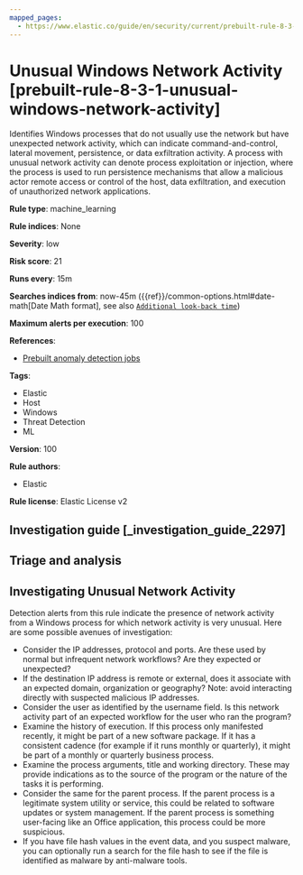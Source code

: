 ```yaml
---
mapped_pages:
  - https://www.elastic.co/guide/en/security/current/prebuilt-rule-8-3-1-unusual-windows-network-activity.html
---
```


# Unusual Windows Network Activity [prebuilt-rule-8-3-1-unusual-windows-network-activity]

Identifies Windows processes that do not usually use the network but have unexpected network activity, which can indicate command-and-control, lateral movement, persistence, or data exfiltration activity. A process with unusual network activity can denote process exploitation or injection, where the process is used to run persistence mechanisms that allow a malicious actor remote access or control of the host, data exfiltration, and execution of unauthorized network applications.

**Rule type**: machine_learning

**Rule indices**: None

**Severity**: low

**Risk score**: 21

**Runs every**: 15m

**Searches indices from**: now-45m ({{ref}}/common-options.html#date-math[Date Math format], see also [`Additional look-back time`](docs-content://solutions/security/detect-and-alert/create-detection-rule.md#rule-schedule))

**Maximum alerts per execution**: 100

**References**:

* [Prebuilt anomaly detection jobs](docs-content://reference/security/prebuilt-anomaly-detection-jobs.md)

**Tags**:

* Elastic
* Host
* Windows
* Threat Detection
* ML

**Version**: 100

**Rule authors**:

* Elastic

**Rule license**: Elastic License v2

## Investigation guide [_investigation_guide_2297]

## Triage and analysis

## Investigating Unusual Network Activity
Detection alerts from this rule indicate the presence of network activity from a Windows process for which network activity is very unusual.  Here are some possible avenues of investigation:
- Consider the IP addresses, protocol and ports. Are these used by normal but infrequent network workflows? Are they expected or unexpected?
- If the destination IP address is remote or external, does it associate with an expected domain, organization or geography? Note: avoid interacting directly with suspected malicious IP addresses.
- Consider the user as identified by the username field. Is this network activity part of an expected workflow for the user who ran the program?
- Examine the history of execution. If this process only manifested recently, it might be part of a new software package. If it has a consistent cadence (for example if it runs monthly or quarterly), it might be part of a monthly or quarterly business process.
- Examine the process arguments, title and working directory. These may provide indications as to the source of the program or the nature of the tasks it is performing.
- Consider the same for the parent process. If the parent process is a legitimate system utility or service, this could be related to software updates or system management. If the parent process is something user-facing like an Office application, this process could be more suspicious.
- If you have file hash values in the event data, and you suspect malware, you can optionally run a search for the file hash to see if the file is identified as malware by anti-malware tools.

